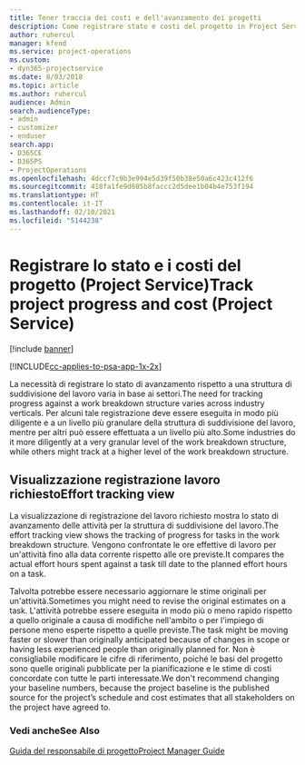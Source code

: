 ```yaml
---
title: Tener traccia dei costi e dell'avanzamento dei progetti
description: Come registrare stato e costi del progetto in Project Service
author: ruhercul
manager: kfend
ms.service: project-operations
ms.custom:
- dyn365-projectservice
ms.date: 8/03/2018
ms.topic: article
ms.author: ruhercul
audience: Admin
search.audienceType:
- admin
- customizer
- enduser
search.app:
- D365CE
- D365PS
- ProjectOperations
ms.openlocfilehash: 4dccf7c9b3e994e5d39f50b38e50a6c423c412f6
ms.sourcegitcommit: 418fa1fe9d605b8faccc2d5dee1b04b4e753f194
ms.translationtype: HT
ms.contentlocale: it-IT
ms.lasthandoff: 02/10/2021
ms.locfileid: "5144238"
---
```

# <a name="track-project-progress-and-cost-project-service"></a><span data-ttu-id="907b8-103">Registrare lo stato e i costi del progetto (Project Service)</span><span class="sxs-lookup"><span data-stu-id="907b8-103">Track project progress and cost (Project Service)</span></span>

[!include [banner](../includes/psa-now-project-operations.md)]

[!INCLUDE[cc-applies-to-psa-app-1x-2x](../includes/cc-applies-to-psa-app-1x-2x.md)]

<span data-ttu-id="907b8-104">La necessità di registrare lo stato di avanzamento rispetto a una struttura di suddivisione del lavoro varia in base ai settori.</span><span class="sxs-lookup"><span data-stu-id="907b8-104">The need for tracking progress against a work breakdown structure varies across industry verticals.</span></span> <span data-ttu-id="907b8-105">Per alcuni tale registrazione deve essere eseguita in modo più diligente e a un livello più granulare della struttura di suddivisione del lavoro, mentre per altri può essere effettuata a un livello più alto.</span><span class="sxs-lookup"><span data-stu-id="907b8-105">Some industries do it more diligently at a very granular level of the work breakdown structure, while others might track at a higher level of the work breakdown structure.</span></span>  
  
## <a name="effort-tracking-view"></a><span data-ttu-id="907b8-106">Visualizzazione registrazione lavoro richiesto</span><span class="sxs-lookup"><span data-stu-id="907b8-106">Effort tracking view</span></span>  
<span data-ttu-id="907b8-107">La visualizzazione di registrazione del lavoro richiesto mostra lo stato di avanzamento delle attività per la struttura di suddivisione del lavoro.</span><span class="sxs-lookup"><span data-stu-id="907b8-107">The effort tracking view shows the tracking of progress for tasks in the work breakdown structure.</span></span> <span data-ttu-id="907b8-108">Vengono confrontate le ore effettive di lavoro per un'attività fino alla data corrente rispetto alle ore previste.</span><span class="sxs-lookup"><span data-stu-id="907b8-108">It compares the actual effort hours spent against a task till date to the planned effort hours on a task.</span></span>  
  
<span data-ttu-id="907b8-109">Talvolta potrebbe essere necessario aggiornare le stime originali per un'attività.</span><span class="sxs-lookup"><span data-stu-id="907b8-109">Sometimes you might need to revise the original estimates on a task.</span></span> <span data-ttu-id="907b8-110">L'attività potrebbe essere eseguita in modo più o meno rapido rispetto a quello originale a causa di modifiche nell'ambito o per l'impiego di persone meno esperte rispetto a quelle previste.</span><span class="sxs-lookup"><span data-stu-id="907b8-110">The task might be moving faster or slower than originally anticipated because of changes in scope or having less experienced people than originally planned for.</span></span> <span data-ttu-id="907b8-111">Non è consigliabile modificare le cifre di riferimento, poiché le basi del progetto sono quelle originali pubblicate per la pianificazione e le stime di costi concordate con tutte le parti interessate.</span><span class="sxs-lookup"><span data-stu-id="907b8-111">We don't recommend changing your baseline numbers, because the project baseline is the published source for the project’s schedule and cost estimates that all stakeholders on the project have agreed to.</span></span>  
  
### <a name="see-also"></a><span data-ttu-id="907b8-112">Vedi anche</span><span class="sxs-lookup"><span data-stu-id="907b8-112">See Also</span></span>  
 [<span data-ttu-id="907b8-113">Guida del responsabile di progetto</span><span class="sxs-lookup"><span data-stu-id="907b8-113">Project Manager Guide</span></span>](../psa/project-manager-guide.md)
